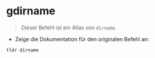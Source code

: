 # gdirname

> Dieser Befehl ist ein Alias von `dirname`.

- Zeige die Dokumentation für den originalen Befehl an:

`tldr dirname`
